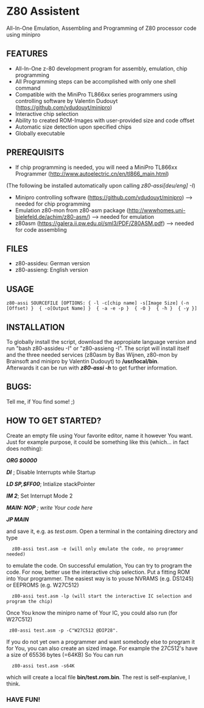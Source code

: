 # Z80 Assistent
All-In-One Emulation, Assembling and Programming of Z80 processor code using minipro

## FEATURES
* All-In-One z-80 development program for assembly, emulation, chip programming
* All Programming steps can be accomplished with only one shell command
* Compatible with the MiniPro TL866xx series programmers using controlling software by Valentin Dudouyt (https://github.com/vdudouyt/minipro)
* Interactive chip selection
* Ability to created ROM-Images with user-provided size and code offset
* Automatic size detection upon specified chips
* Globally executable

## PREREQUISITS
* If chip programming is needed, you will need a MiniPro TL866xx Programmer (http://www.autoelectric.cn/en/tl866_main.html)

(The following be installed automatically upon calling *z80-assi[deu/eng] -I*)
* Minipro controlling software (https://github.com/vdudouyt/minipro) --> needed for chip programming
* Emulation z80-mon from z80-asm package (http://wwwhomes.uni-bielefeld.de/achim/z80-asm/) --> needed for emulation
* z80asm (https://galera.ii.pw.edu.pl/sml3/PDF/Z80ASM.pdf) --> needed for code assembling


## FILES
* z80-assideu: German version
* z80-assieng: English version

## USAGE
    z80-assi SOURCEFILE [OPTIONS: { -l -c[chip name] -s[Image Size] (-n [Offset) }  { -o[Output Name] }  { -a -e -p }  { -O }  { -h }  { -y }]

## INSTALLATION
To globally install the script, download the appropiate language version and run "bash z80-assideu -I" or "z80-assieng -I".
The script will install itself and the three needed services (z80asm by Bas Wijnen, z80-mon by Brainsoft and minipro by Valentin Dudouyt) to **/usr/local/bin**.     
Afterwards it can be run with ***z80-assi -h*** to get further information. 

## BUGS: 
Tell me, if You find some! ;)

## HOW TO GET STARTED?
Create an empty file using Your favorite editor, name it however You want.       
Just for example purpose, it could be something like this (which... in fact does nothing):

***ORG 	$0000***   

***DI*** ; Disable Interrupts while Startup   

***LD  SP,$FF00***; Intialize stackPointer  

***IM	 2***; Set Interrupt Mode 2  

***MAIN: NOP***           *; write Your code here*

***JP MAIN***

and save it, e.g. as *test.asm*. Open a terminal in the containing directory and type 
```nohighlight
  z80-assi test.asm -e (will only emulate the code, no programmer needed)
```
to emulate the code.
On successful emulation, You can try to program the code. For now, better use the interactive chip selection.
Put a fitting ROM into Your programmer. The easiest way is to youse NVRAMS (e.g. DS1245) or EEPROMS (e.g. W27C512)
```nohighlight 
  z80-assi test.asm -lp (will start the interactive IC selection and program the chip)
```
Once You know the minipro name of Your IC, you could also run (for W27C512)
 ```nohighlight 
  z80-assi test.asm -p -C"W27C512 @DIP28".
```  
If you do not yet own a programmer and want somebody else to program it for You, you can also create an sized image. 
For example the 27C512's have a size of 65536 bytes (=64KB)  So You can run
```nohighlight  
  z80-assi test.asm -s64K
``` 
which will create a local file **bin/test.rom.bin**. The rest is self-explanive, I think. 

### HAVE FUN!
